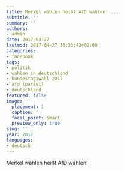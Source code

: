 ```yaml
---
title: Merkel wählen heißt AfD wählen! ...
subtitle: ''
summary: ''
authors:
- admin
date: 2017-04-27
lastmod: 2017-04-27 16:33:42+02:00
categories:
- facebook
tags:
- politik
- wahlen in deutschland
- bundestagswahl 2017
- afd (partei)
- deutschland
featured: false
image:
  placement: 1
  caption: ''
  focal_point: Smart
  preview_only: true
slug: ''
year: 2017
languages:
- deutsch
---
```


Merkel wählen heißt AfD wählen!